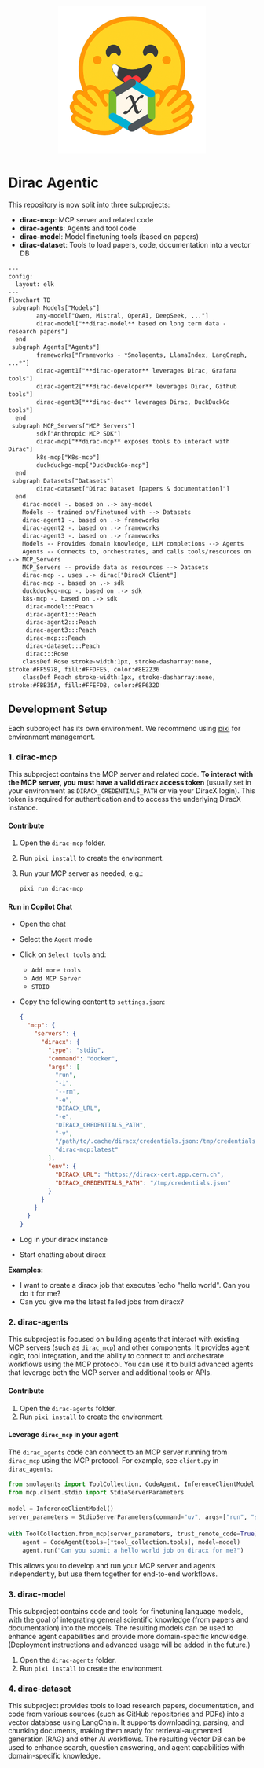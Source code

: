 <p align="center">
  <img alt="Dirac HF Logo" src="public/dirac_agentic.png" width="300" >
</p>

# Dirac Agentic

This repository is now split into three subprojects:

- **dirac-mcp**: MCP server and related code
- **dirac-agents**: Agents and tool code
- **dirac-model**: Model finetuning tools (based on papers)
- **dirac-dataset**: Tools to load papers, code, documentation into a vector DB


```mermaid
---
config:
  layout: elk
---
flowchart TD
 subgraph Models["Models"]
        any-model["Qwen, Mistral, OpenAI, DeepSeek, ..."]
        dirac-model["**dirac-model** based on long term data - research papers"]
  end
 subgraph Agents["Agents"]
        frameworks["Frameworks - *Smolagents, LlamaIndex, LangGraph, ...*"]
        dirac-agent1["**dirac-operator** leverages Dirac, Grafana tools"]
        dirac-agent2["**dirac-developer** leverages Dirac, Github tools"]
        dirac-agent3["**dirac-doc** leverages Dirac, DuckDuckGo tools"]
  end
 subgraph MCP_Servers["MCP Servers"]
        sdk["Anthropic MCP SDK"]
        dirac-mcp["**dirac-mcp** exposes tools to interact with Dirac"]
        k8s-mcp["K8s-mcp"]
        duckduckgo-mcp["DuckDuckGo-mcp"]
  end
 subgraph Datasets["Datasets"]
        dirac-dataset["Dirac Dataset [papers & documentation]"]
  end
    dirac-model -. based on .-> any-model
    Models -- trained on/finetuned with --> Datasets
    dirac-agent1 -. based on .-> frameworks
    dirac-agent2 -. based on .-> frameworks
    dirac-agent3 -. based on .-> frameworks
    Models -- Provides domain knowledge, LLM completions --> Agents
    Agents -- Connects to, orchestrates, and calls tools/resources on --> MCP_Servers
    MCP_Servers -- provide data as resources --> Datasets
    dirac-mcp -. uses .-> dirac["DiracX Client"]
    dirac-mcp -. based on .-> sdk
    duckduckgo-mcp -. based on .-> sdk
    k8s-mcp -. based on .-> sdk
     dirac-model:::Peach
     dirac-agent1:::Peach
     dirac-agent2:::Peach
     dirac-agent3:::Peach
     dirac-mcp:::Peach
     dirac-dataset:::Peach
     dirac:::Rose
    classDef Rose stroke-width:1px, stroke-dasharray:none, stroke:#FF5978, fill:#FFDFE5, color:#8E2236
    classDef Peach stroke-width:1px, stroke-dasharray:none, stroke:#FBB35A, fill:#FFEFDB, color:#8F632D

```



## Development Setup

Each subproject has its own environment. We recommend using [pixi](https://prefix.dev/docs/pixi/) for environment management.

### 1. dirac-mcp

This subproject contains the MCP server and related code. **To interact with the MCP server, you must have a valid `diracx` access token** (usually set in your environment as `DIRACX_CREDENTIALS_PATH` or via your DiracX login). This token is required for authentication and to access the underlying DiracX instance.

#### Contribute

1. Open the `dirac-mcp` folder.
2. Run `pixi install` to create the environment.
4. Run your MCP server as needed, e.g.:

   ```bash
   pixi run dirac-mcp
   ```


#### Run in Copilot Chat

- Open the chat
- Select the `Agent` mode
- Click on `Select tools` and:
  - `Add more tools`
  - `Add MCP Server`
  - `STDIO`

- Copy the following content to `settings.json`:

  ```json
  {
    "mcp": {
      "servers": {
        "diracx": {
          "type": "stdio",
          "command": "docker",
          "args": [
            "run",
            "-i",
            "--rm",
            "-e",
            "DIRACX_URL",
            "-e",
            "DIRACX_CREDENTIALS_PATH",
            "-v",
            "/path/to/.cache/diracx/credentials.json:/tmp/credentials.json",
            "dirac-mcp:latest"
          ],
          "env": {
            "DIRACX_URL": "https://diracx-cert.app.cern.ch",
            "DIRACX_CREDENTIALS_PATH": "/tmp/credentials.json"
          }
        }
      }
    }
  }
  ```

- Log in your diracx instance
- Start chatting about diracx

**Examples:**
- I want to create a diracx job that executes `echo "hello world". Can you do it for me?
- Can you give me the latest failed jobs from diracx?

### 2. dirac-agents

This subproject is focused on building agents that interact with existing MCP servers (such as `dirac_mcp`) and other components. It provides agent logic, tool integration, and the ability to connect to and orchestrate workflows using the MCP protocol. You can use it to build advanced agents that leverage both the MCP server and additional tools or APIs.

#### Contribute

1. Open the `dirac-agents` folder.
2. Run `pixi install` to create the environment.

#### Leverage `dirac_mcp` in your agent

The `dirac_agents` code can connect to an MCP server running from `dirac_mcp` using the MCP protocol. For example, see `client.py` in `dirac_agents`:

```python
from smolagents import ToolCollection, CodeAgent, InferenceClientModel
from mcp.client.stdio import StdioServerParameters

model = InferenceClientModel()
server_parameters = StdioServerParameters(command="uv", args=["run", "server.py"])

with ToolCollection.from_mcp(server_parameters, trust_remote_code=True) as tool_collection:
    agent = CodeAgent(tools=[*tool_collection.tools], model=model)
    agent.run("Can you submit a hello world job on diracx for me?")
```

This allows you to develop and run your MCP server and agents independently, but use them together for end-to-end workflows.

### 3. dirac-model

This subproject contains code and tools for finetuning language models, with the goal of integrating general scientific knowledge (from papers and documentation) into the models. The resulting models can be used to enhance agent capabilities and provide more domain-specific knowledge. (Deployment instructions and advanced usage will be added in the future.)

1. Open the `dirac-agents` folder.
2. Run `pixi install` to create the environment.

### 4. dirac-dataset

This subproject provides tools to load research papers, documentation, and code from various sources (such as GitHub repositories and PDFs) into a vector database using LangChain. It supports downloading, parsing, and chunking documents, making them ready for retrieval-augmented generation (RAG) and other AI workflows. The resulting vector DB can be used to enhance search, question answering, and agent capabilities with domain-specific knowledge.
